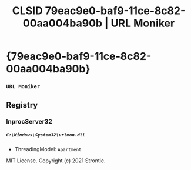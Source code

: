 ﻿---
title: "CLSID 79eac9e0-baf9-11ce-8c82-00aa004ba90b | URL Moniker"
excerpt: What is COM-Object CLSID 79eac9e0-baf9-11ce-8c82-00aa004ba90b?
---

# {79eac9e0-baf9-11ce-8c82-00aa004ba90b}

### `URL Moniker`

## Registry


### InprocServer32

##### `C:\Windows\System32\urlmon.dll`
* ThreadingModel: `Apartment`

MIT License. Copyright (c) 2021 Strontic.


